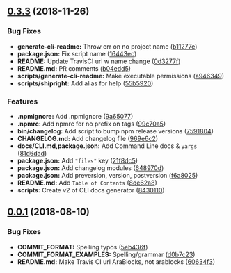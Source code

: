 ## [0.3.3](https://github.com/arablocks/ara-reponame/compare/0.0.1...0.3.3) (2018-11-26)


### Bug Fixes

* **generate-cli-readme:** Throw err on no project name ([b11277e](https://github.com/arablocks/ara-reponame/commit/b11277e))
* **package.json:** Fix script name ([16443ec](https://github.com/arablocks/ara-reponame/commit/16443ec))
* **README:** Update TravisCI url w name change ([0d3277f](https://github.com/arablocks/ara-reponame/commit/0d3277f))
* **README.md:** PR comments ([b04edd5](https://github.com/arablocks/ara-reponame/commit/b04edd5))
* **scripts/generate-cli-readme:** Make executable permissions ([a946349](https://github.com/arablocks/ara-reponame/commit/a946349))
* **scripts/shipright:** Add alias for help ([55b5920](https://github.com/arablocks/ara-reponame/commit/55b5920))


### Features

* **.npmignore:** Add .npmignore ([9a65077](https://github.com/arablocks/ara-reponame/commit/9a65077))
* **.npmrc:** Add npmrc for no prefix on tags ([99c70a5](https://github.com/arablocks/ara-reponame/commit/99c70a5))
* **bin/changelog:** Add script to bump npm release versions ([7591804](https://github.com/arablocks/ara-reponame/commit/7591804))
* **CHANGELOG.md:** Add changelog file ([969e6c2](https://github.com/arablocks/ara-reponame/commit/969e6c2))
* **docs/CLI.md,package.json:** Add Command Line docs & `yargs` ([81d6dad](https://github.com/arablocks/ara-reponame/commit/81d6dad))
* **package.json:** Add `"files"` key ([21f8dc5](https://github.com/arablocks/ara-reponame/commit/21f8dc5))
* **package.json:** Add changelog modules ([648970d](https://github.com/arablocks/ara-reponame/commit/648970d))
* **package.json:** Add preversion, version, postversion ([f6a8025](https://github.com/arablocks/ara-reponame/commit/f6a8025))
* **README.md:** Add `Table of Contents` ([8de62a8](https://github.com/arablocks/ara-reponame/commit/8de62a8))
* **scripts:** Create v2 of CLI docs generator ([8430110](https://github.com/arablocks/ara-reponame/commit/8430110))



## [0.0.1](https://github.com/arablocks/ara-reponame/compare/60634f3...0.0.1) (2018-08-10)


### Bug Fixes

* **COMMIT_FORMAT:** Spelling typos ([5eb436f](https://github.com/arablocks/ara-reponame/commit/5eb436f))
* **COMMIT_FORMAT_EXAMPLES:** Spelling/grammar ([d0b7c23](https://github.com/arablocks/ara-reponame/commit/d0b7c23))
* **README.md:** Make Travis CI url AraBlocks, not arablocks ([60634f3](https://github.com/arablocks/ara-reponame/commit/60634f3))



